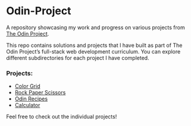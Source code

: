 # Odin-Project

A repository showcasing my work and progress on various projects from [The Odin Project](https://www.theodinproject.com/).

This repo contains solutions and projects that I have built as part of The Odin Project’s full-stack web development curriculum. You can explore different subdirectories for each project I have completed.

### Projects:
- [Color Grid](https://github.com/SerAbin1/Odin-Project/tree/main/colorgrid)
- [Rock Paper Scissors](https://github.com/SerAbin1/Odin-Project/tree/main/rock-paper-scissors)
- [Odin Recipes](https://github.com/SerAbin1/Odin-Project/tree/main/odin-recipes)
- [Calculator](https://github.com/SerAbin1/Odin-Project/tree/main/calculator)


Feel free to check out the individual projects!
